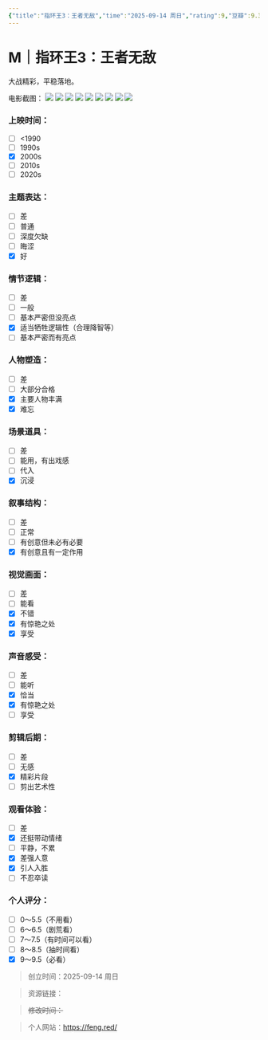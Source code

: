 ```yaml
---
{"title":"指环王3：王者无敌","time":"2025-09-14 周日","rating":9,"豆瓣":9.3,"上映时间":["2003"],"类型":["M","冒险","奇幻"],"导演":["彼得·杰克逊 Peter Jackson"],"主演":["伊利亚·伍德 Elijah Wood","西恩·奥斯汀 Sean Astin","维果·莫腾森 Viggo Mortensen"],"国家/地区":["美国","新西兰"],"片长/分钟":"263分钟","dg-publish":true,"permalink":"/300 评价/M电影/新近看过/指环王3：王者无敌/","dgPassFrontmatter":true,"created":"2025-08-19T12:01:53.458+08:00","updated":"2025-09-14T10:46:59.109+08:00"}
---
```


# M｜指环王3：王者无敌
大战精彩，平稳落地。

电影截图：
![](https://maple-forest-1315227141.cos.ap-nanjing.myqcloud.com/20250914104315440.jpg)
![](https://maple-forest-1315227141.cos.ap-nanjing.myqcloud.com/20250914104315442.jpg)
![](https://maple-forest-1315227141.cos.ap-nanjing.myqcloud.com/20250914104315443.jpg)
![](https://maple-forest-1315227141.cos.ap-nanjing.myqcloud.com/20250914104315444.jpg)
![](https://maple-forest-1315227141.cos.ap-nanjing.myqcloud.com/20250914104315445.jpg)
![](https://maple-forest-1315227141.cos.ap-nanjing.myqcloud.com/20250914104315446.jpg)
![](https://maple-forest-1315227141.cos.ap-nanjing.myqcloud.com/20250914104315447.jpg)
![](https://maple-forest-1315227141.cos.ap-nanjing.myqcloud.com/20250914104315448.jpg)
![](https://maple-forest-1315227141.cos.ap-nanjing.myqcloud.com/20250914104315449.jpg)
### 上映时间：
- [ ] <1990
- [ ] 1990s
- [x] 2000s
- [ ] 2010s
- [ ] 2020s
### 主题表达：
- [ ] 差
- [ ] 普通
- [ ] 深度欠缺
- [ ] 晦涩
- [x] 好
### 情节逻辑：
- [ ] 差
- [ ] 一般
- [ ] 基本严密但没亮点
- [x] 适当牺牲逻辑性（合理降智等）
- [ ] 基本严密而有亮点
### 人物塑造：
- [ ] 差
- [ ] 大部分合格
- [x] 主要人物丰满
- [x] 难忘
### 场景道具：
- [ ] 差
- [ ] 能用，有出戏感
- [ ] 代入
- [x] 沉浸
### 叙事结构：
- [ ] 差
- [ ] 正常
- [ ] 有创意但未必有必要
- [x] 有创意且有一定作用
### 视觉画面：
- [ ] 差
- [ ] 能看
- [x] 不错
- [x] 有惊艳之处
- [x] 享受
### 声音感受：
- [ ] 差
- [ ] 能听
- [x] 恰当
- [x] 有惊艳之处
- [ ] 享受
### 剪辑后期：
- [ ] 差
- [ ] 无感
- [x] 精彩片段
- [ ] 剪出艺术性
### 观看体验：
- [ ] 差
- [x] 还挺带动情绪
- [ ] 平静，不累
- [x] 差强人意
- [x] 引人入胜
- [ ] 不忍卒读
### 个人评分：
- [ ] 0～5.5（不用看）
- [ ] 6～6.5（剧荒看）
- [ ] 7～7.5（有时间可以看）
- [ ] 8～8.5（抽时间看）
- [x] 9～9.5（必看）

>创立时间：2025-09-14 周日

>资源链接：

>~~修改时间：~~

>个人网站：https://feng.red/



